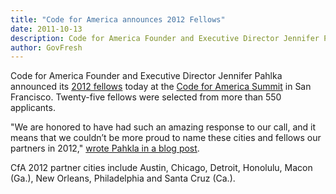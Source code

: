 ```yaml
---
title: "Code for America announces 2012 Fellows"
date: 2011-10-13
description: Code for America Founder and Executive Director Jennifer Pahlka announced its 2012 fellows today at the Code for America Summit in San Francisco.
author: GovFresh
---
```


Code for America Founder and Executive Director Jennifer Pahlka announced its <a href="http://codeforamerica.org/2012-fellows/">2012 fellows</a> today at the <a href="http://cfasummit.org/">Code for America Summit</a> in San Francisco. Twenty-five fellows were selected from more than 550 applicants.

"We are honored to have had such an amazing response to our call, and it means that we couldn’t be more proud to name these cities and fellows our partners in 2012," <a href="http://codeforamerica.org/2011/10/13/meet-code-for-america-2012/">wrote Pahkla in a blog post</a>.

CfA 2012 partner cities include Austin, Chicago, Detroit, Honolulu, Macon (Ga.), New Orleans, Philadelphia and Santa Cruz (Ca.).
